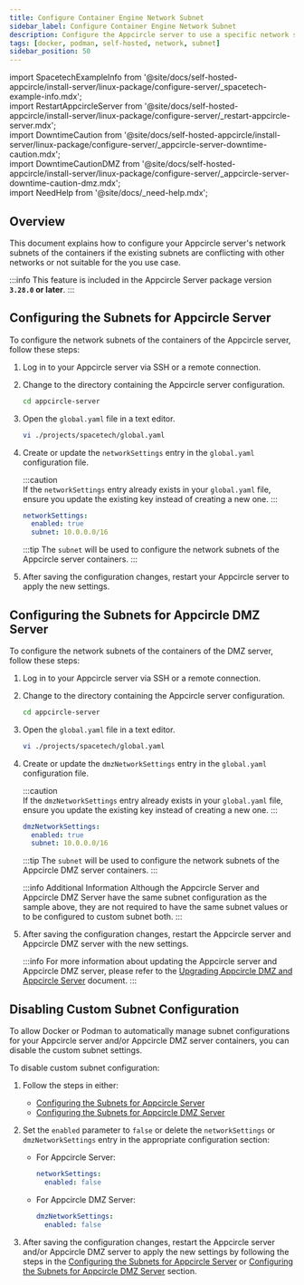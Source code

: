 ```yaml
---
title: Configure Container Engine Network Subnet
sidebar_label: Configure Container Engine Network Subnet
description: Configure the Appcircle server to use a specific network subnets for the containers.
tags: [docker, podman, self-hosted, network, subnet]
sidebar_position: 50
---
```


import SpacetechExampleInfo from '@site/docs/self-hosted-appcircle/install-server/linux-package/configure-server/_spacetech-example-info.mdx';  
import RestartAppcircleServer from '@site/docs/self-hosted-appcircle/install-server/linux-package/configure-server/_restart-appcircle-server.mdx';  
import DowntimeCaution from '@site/docs/self-hosted-appcircle/install-server/linux-package/configure-server/_appcircle-server-downtime-caution.mdx';  
import DowntimeCautionDMZ from '@site/docs/self-hosted-appcircle/install-server/linux-package/configure-server/_appcircle-server-downtime-caution-dmz.mdx';  
import NeedHelp from '@site/docs/\_need-help.mdx';

## Overview

This document explains how to configure your Appcircle server's network subnets of the containers if the existing subnets are conflicting with other networks or not suitable for the you use case.

:::info
This feature is included in the Appcircle Server package version **`3.28.0` or later**.
:::

## Configuring the Subnets for Appcircle Server

To configure the network subnets of the containers of the Appcircle server, follow these steps:

<DowntimeCaution />

1. Log in to your Appcircle server via SSH or a remote connection.

2. Change to the directory containing the Appcircle server configuration.

   ```bash
   cd appcircle-server
   ```

3. Open the `global.yaml` file in a text editor.

    <SpacetechExampleInfo />

    ```bash
    vi ./projects/spacetech/global.yaml
    ```

4. Create or update the `networkSettings` entry in the `global.yaml` configuration file.

    :::caution  
    If the `networkSettings` entry already exists in your `global.yaml` file, ensure you update the existing key instead of creating a new one.
    :::

    ```yaml
    networkSettings:
      enabled: true
      subnet: 10.0.0.0/16
    ```
    :::tip
    The `subnet` will be used to configure the network subnets of the Appcircle server containers.
    :::

5. After saving the configuration changes, restart your Appcircle server to apply the new settings.

   <RestartAppcircleServer />

## Configuring the Subnets for Appcircle DMZ Server

To configure the network subnets of the containers of the DMZ server, follow these steps:

<DowntimeCautionDMZ />

1. Log in to your Appcircle server via SSH or a remote connection.

2. Change to the directory containing the Appcircle server configuration.

   ```bash
   cd appcircle-server
   ```

3. Open the `global.yaml` file in a text editor.

    <SpacetechExampleInfo />

    ```bash
    vi ./projects/spacetech/global.yaml
    ```

4. Create or update the `dmzNetworkSettings` entry in the `global.yaml` configuration file.

    :::caution  
    If the `dmzNetworkSettings` entry already exists in your `global.yaml` file, ensure you update the existing key instead of creating a new one.
    :::

    ```yaml
    dmzNetworkSettings:
      enabled: true
      subnet: 10.0.0.0/16
    ```
    :::tip
    The `subnet` will be used to configure the network subnets of the Appcircle DMZ server containers.
    :::

    :::info Additional Information
    Although the Appcircle Server and Appcircle DMZ Server have the same subnet configuration as the sample above, they are not required to have the same subnet values or to be configured to custom subnet both.
    :::

5. After saving the configuration changes, restart the Appcircle server and Appcircle DMZ server with the new settings.

    :::info
    For more information about updating the Appcircle server and Appcircle DMZ server, please refer to the [Upgrading Appcircle DMZ and Appcircle Server](/self-hosted-appcircle/install-server/linux-package/configure-server/advanced-configuration/store-dist-dmz.md#upgrading-appcircle-dmz-and-appcircle-server) document.
    :::

## Disabling Custom Subnet Configuration

To allow Docker or Podman to automatically manage subnet configurations for your Appcircle server and/or Appcircle DMZ server containers, you can disable the custom subnet settings.

To disable custom subnet configuration:

1. Follow the steps in either:
   - [Configuring the Subnets for Appcircle Server](#configuring-the-subnets-for-appcircle-server)
   - [Configuring the Subnets for Appcircle DMZ Server](#configuring-the-subnets-for-appcircle-dmz-server)

2. Set the `enabled` parameter to `false` or delete the `networkSettings` or `dmzNetworkSettings` entry in the appropriate configuration section:

    - For Appcircle Server:

      ```yaml
      networkSettings:
        enabled: false
      ```

    - For Appcircle DMZ Server:

      ```yaml
      dmzNetworkSettings:
        enabled: false
      ```

3. After saving the configuration changes, restart the Appcircle server and/or Appcircle DMZ server to apply the new settings by following the steps in the [Configuring the Subnets for Appcircle Server](#configuring-the-subnets-for-appcircle-server) or [Configuring the Subnets for Appcircle DMZ Server](#configuring-the-subnets-for-appcircle-dmz-server) section.



<NeedHelp />